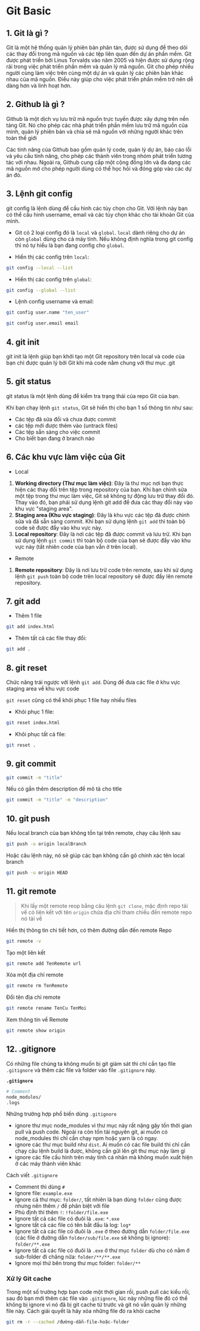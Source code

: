 # Git Basic

## 1. Git là gì ?

Git là một hệ thống quản lý phiên bản phân tán, được sử dụng để theo dõi các thay đổi trong mã nguồn và các tệp liên quan đến dự án phần mềm. Git được phát triển bởi Linus Torvalds vào năm 2005 và hiện được sử dụng rộng rãi trong việc phát triển phần mềm và quản lý mã nguồn. Git cho phép nhiều người cùng làm việc trên cùng một dự án và quản lý các phiên bản khác nhau của mã nguồn. Điều này giúp cho việc phát triển phần mềm trở nên dễ dàng hơn và linh hoạt hơn.

## 2. Github là gì ?

Github là một dịch vụ lưu trữ mã nguồn trực tuyến được xây dựng trên nền tảng Git. Nó cho phép các nhà phát triển phần mềm lưu trữ mã nguồn của mình, quản lý phiên bản và chia sẻ mã nguồn với những người khác trên toàn thế giới

Các tính năng của Github bao gồm quản lý code, quản lý dự án, báo cáo lỗi và yêu cầu tính năng, cho phép các thành viên trong nhóm phát triển tương tác với nhau. Ngoài ra, Github cung cấp một cộng đồng lớn và đa dạng các mã nguồn mở cho phép người dùng có thể học hỏi và đóng góp vào các dự án đó.

## 3. Lệnh git config 

git config là lệnh dùng để cấu hình các tùy chọn cho Git. Với lệnh này bạn có thể cấu hình username, email và các tùy chọn khác cho tài khoản Git của mình.

- Git có 2 loại config đó là `local` và `global`. `local` dành riêng cho dự án còn `global` dùng cho cả máy tính. Nếu không định nghĩa trong git config thì nó tự hiểu là bạn đang config cho `global`.

- Hiển thị các config trên `local`:

``` bash
git config --local --list
```
- Hiển thị các config trên `global`:
```bash
git config --global --list
```

- Lệnh config username và email: 

```bash
git config user.name "ten_user"

git config user.email email
```
## 4. git init

git init là lệnh giúp bạn khởi tạo một Git repository trên local và code của bạn chỉ được quản lý bởi Git khi mà code nằm chung với thư mục .git

## 5. git status

git status là một lệnh dùng để kiểm tra trạng thái của repo Git của bạn.

Khi bạn chạy lệnh `git status`, Git sẽ hiển thị cho bạn 1 số thông tin như sau:

- Các tệp đã sửa đổi và chưa được commit
- các tệp mới được thêm vào (untrack files)
- Các tệp sẵn sàng cho việc commit 
- Cho biết bạn đang ở branch nào 

## 6. Các khu vực làm việc của Git

- Local

1. **Working directory (Thư mục làm việc)**: Đây là thư mục nơi bạn thực hiện các thay đổi trên tệp trong repository của bạn. Khi bạn chỉnh sửa một tệp trong thư mục làm việc, Git sẽ không tự động lưu trữ thay đổi đó. Thay vào đó, bạn phải sử dụng lệnh git add để đưa các thay đổi này vào khu vực "staging area".
2. **Staging area (Khu vực staging)**: Đây là khu vực các tệp đã được chỉnh sửa và đã sẵn sàng commit. Khi bạn sử dụng lệnh `git add` thì toàn bộ code sẽ được đẩy vào khu vực này.
3. **Local repository**: Đây là nơi các tệp đã được commit và lưu trữ. Khi bạn sử dụng lệnh `git commit` thì toàn bộ code của bạn sẽ được đẩy vào khu vực này (tất nhiên code của bạn vẫn ở trên local).

- Remote
1. **Remote repository**: Đây là nơi lưu trữ code trên remote, sau khi sử dụng lệnh `git push` toàn bộ code trên local repository sẽ được đẩy lên remote repository.

## 7. git add 

- Thêm 1 file

```bash
git add index.html
```

- Thêm tất cả các file thay đổi: 
```bash
git add .
```

## 8. git reset

Chức năng trái ngược với lệnh `git add`. Dùng để đưa các file ở khu vực staging area về khu vực code

`git reset` cũng có thể khôi phục 1 file hay nhiều files

- Khôi phục 1 file:

```bash
git reset index.html
```

- Khôi phục tất cả file: 
```bash
git reset .
```

## 9. git commit

```bash
git commit -m "title"
```
Nếu có gắn thêm description để mô tả cho title

```bash
git commit -m "title" -m "description"
```

## 10. git push
Nếu local branch của bạn không tồn tại trên remote, chạy câu lệnh sau

```bash
git push -u origin localBranch
```

Hoặc câu lệnh này, nó sẽ giúp các bạn không cần gõ chính xác tên local branch

```bash
git push -u origin HEAD
```
## 11. git remote 

> Khi lấy một remote reop bằng câu lệnh `git clone`, mặc định repo tải về có liên kết với tên `origin` chứa địa chỉ tham chiếu đến remote repo nó tải về

Hiển thị thông tin chi tiết hơn, có thêm đường dẫn đến remote Repo

```bash
git remote -v
```

Tạo một liên kết

```bash
git remote add TenRemote url
```

Xóa một địa chỉ remote

```bash
git remote rm TenRemote
```

Đổi tên địa chỉ remote

```bash
git remote rename TenCu TenMoi
```

Xem thông tin về Remote

```bash
git remote show origin
```
## 12. .gitignore

Có những file chúng ta không muốn bị git giám sát thì chỉ cần tạo file `.gitignore` và thêm các file và folder vào file `.gitignore` này.

**`.gitignore`**

```bash
# Comment
node_modules/
.logs
```

Những trường hợp phổ biến dùng `.gitignore`

- ignore thư mục node_modules vì thư mục này rất nặng gây tốn thời gian pull và push code. Ngoài ra còn tốn tài nguyên git, ai muốn có node_modules thì chỉ cần chạy npm hoặc yarn là có ngay.
- ignore các thư mục build như `dist`. Ai muốn có các file build thì chỉ cần chạy câu lệnh build là được, không cần gửi lên git thư mục này làm gì
- ignore các file cấu hình trên máy tính cá nhân mà không muốn xuất hiện ở các máy thành viên khác

Cách viết `.gitignore`

- Comment thì dùng `#`
- Ignore file: `example.exe`
- Ignore cả thư mục: `folder/`, tất nhiên là bạn dùng `folder` cũng được nhưng nên thêm `/` để phân biệt với file
- Phủ định thì thêm `!`: `!folder/file.exe`
- Ignore tất cả các file có đuôi là `.exe`: `*.exe`
- Ignore tất cả các file có tên bắt đầu là log: `log*`
- Ignore tất cả các file có đuôi là `.exe` ở theo đường dẫn `folder/file.exe` (các file ở đường dẫn `folder/sub/file.exe` sẽ không bị ignore): `folder/**.exe`
- Ignore tất cả các file có đuôi là `.exe` ở thư mục `folder` dù cho có nằm ở sub-folder đi chăng nữa: `folder/**/**.exe`
- Ignore mọi thứ bên trong thư mục folder: `folder/**`

### Xử lý Git cache

Trong một số trường hợp bạn code một thời gian rồi, push pull các kiểu rồi, sau đó bạn mới thêm các file vào `.gitignore`, lúc này những file đó có thể không bị ignore vì nó đã bị git cache từ trước và git nó vẫn quản lý những file này. Cách giải quyết là hãy xóa những file đó ra khỏi cache

```bash
git rm -r --cached /đường-dẫn-file-hoặc-folder
```







